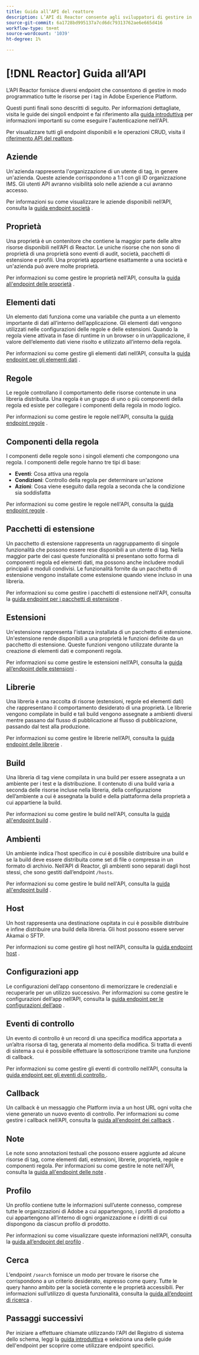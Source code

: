 ```yaml
---
title: Guida all’API del reattore
description: L’API di Reactor consente agli sviluppatori di gestire in modo programmatico tutte le risorse per i tag in Adobe Experience Platform. Segui questa guida per scoprire come eseguire operazioni chiave utilizzando l’API.
source-git-commit: 6a1728bd995137a7cd6dc79313762ae6e665d416
workflow-type: tm+mt
source-wordcount: '1039'
ht-degree: 1%

---
```


# [!DNL Reactor] Guida all’API

L’API Reactor fornisce diversi endpoint che consentono di gestire in modo programmatico tutte le risorse per i tag in Adobe Experience Platform.

Questi punti finali sono descritti di seguito. Per informazioni dettagliate, visita le guide dei singoli endpoint e fai riferimento alla [guida introduttiva](./getting-started.md) per informazioni importanti su come eseguire l&#39;autenticazione nell&#39;API.

Per visualizzare tutti gli endpoint disponibili e le operazioni CRUD, visita il [riferimento API del reattore](https://www.adobe.io/apis/experienceplatform/home/api-reference.html#!acpdr/swagger-specs/reactor.yaml).

## Aziende

Un&#39;azienda rappresenta l&#39;organizzazione di un utente di tag, in genere un&#39;azienda. Queste aziende corrispondono a 1:1 con gli ID organizzazione IMS. Gli utenti API avranno visibilità solo nelle aziende a cui avranno accesso.

Per informazioni su come visualizzare le aziende disponibili nell’API, consulta la [guida endpoint società](./endpoints/companies.md) .

## Proprietà

Una proprietà è un contenitore che contiene la maggior parte delle altre risorse disponibili nell’API di Reactor. Le uniche risorse che non sono di proprietà di una proprietà sono eventi di audit, società, pacchetti di estensione e profili. Una proprietà appartiene esattamente a una società e un&#39;azienda può avere molte proprietà.

Per informazioni su come gestire le proprietà nell&#39;API, consulta la [guida all&#39;endpoint delle proprietà](./endpoints/properties.md) .

## Elementi dati

Un elemento dati funziona come una variabile che punta a un elemento importante di dati all’interno dell’applicazione. Gli elementi dati vengono utilizzati nelle configurazioni delle regole e delle estensioni. Quando la regola viene attivata in fase di runtime in un browser o in un’applicazione, il valore dell’elemento dati viene risolto e utilizzato all’interno della regola.

Per informazioni su come gestire gli elementi dati nell’API, consulta la [guida endpoint per gli elementi dati](./endpoints/data-elements.md) .

## Regole

Le regole controllano il comportamento delle risorse contenute in una libreria distribuita. Una regola è un gruppo di uno o più componenti della regola ed esiste per collegare i componenti della regola in modo logico.

Per informazioni su come gestire le regole nell&#39;API, consulta la [guida endpoint regole](./endpoints/rules.md) .

## Componenti della regola

I componenti delle regole sono i singoli elementi che compongono una regola. I componenti delle regole hanno tre tipi di base:

* **Eventi**: Cosa attiva una regola
* **Condizioni**: Controllo della regola per determinare un&#39;azione
* **Azioni**: Cosa viene eseguito dalla regola a seconda che la condizione sia soddisfatta

Per informazioni su come gestire le regole nell&#39;API, consulta la [guida endpoint regole](./endpoints/rules.md) .

## Pacchetti di estensione

Un pacchetto di estensione rappresenta un raggruppamento di singole funzionalità che possono essere rese disponibili a un utente di tag. Nella maggior parte dei casi queste funzionalità si presentano sotto forma di componenti regola ed elementi dati, ma possono anche includere moduli principali e moduli condivisi. Le funzionalità fornite da un pacchetto di estensione vengono installate come estensione quando viene incluso in una libreria.

Per informazioni su come gestire i pacchetti di estensione nell&#39;API, consulta la [guida endpoint per i pacchetti di estensione](./endpoints/extension-packages.md) .

## Estensioni

Un&#39;estensione rappresenta l&#39;istanza installata di un pacchetto di estensione. Un&#39;estensione rende disponibili a una proprietà le funzioni definite da un pacchetto di estensione. Queste funzioni vengono utilizzate durante la creazione di elementi dati e componenti regola.

Per informazioni su come gestire le estensioni nell’API, consulta la [guida all’endpoint delle estensioni](./endpoints/extensions.md) .

## Librerie

Una libreria è una raccolta di risorse (estensioni, regole ed elementi dati) che rappresentano il comportamento desiderato di una proprietà. Le librerie vengono compilate in build e tali build vengono assegnate a ambienti diversi mentre passano dal flusso di pubblicazione al flusso di pubblicazione, passando dal test alla produzione.

Per informazioni su come gestire le librerie nell’API, consulta la [guida endpoint delle librerie](./endpoints/libraries.md) .

## Build

Una libreria di tag viene compilata in una build per essere assegnata a un ambiente per i test e la distribuzione. Il contenuto di una build varia a seconda delle risorse incluse nella libreria, della configurazione dell’ambiente a cui è assegnata la build e della piattaforma della proprietà a cui appartiene la build.

Per informazioni su come gestire le build nell&#39;API, consulta la [guida all&#39;endpoint build](./endpoints/builds.md) .

## Ambienti

Un ambiente indica l’host specifico in cui è possibile distribuire una build e se la build deve essere distribuita come set di file o compressa in un formato di archivio. Nell’API di Reactor, gli ambienti sono separati dagli host stessi, che sono gestiti dall’endpoint `/hosts`.

Per informazioni su come gestire le build nell&#39;API, consulta la [guida all&#39;endpoint build](./endpoints/builds.md) .

## Host

Un host rappresenta una destinazione ospitata in cui è possibile distribuire e infine distribuire una build della libreria. Gli host possono essere server Akamai o SFTP.

Per informazioni su come gestire gli host nell’API, consulta la [guida endpoint host](./endpoints/hosts.md) .

## Configurazioni app

Le configurazioni dell’app consentono di memorizzare le credenziali e recuperarle per un utilizzo successivo. Per informazioni su come gestire le configurazioni dell’app nell’API, consulta la [guida endpoint per le configurazioni dell’app](./endpoints/app-configurations.md) .

## Eventi di controllo

Un evento di controllo è un record di una specifica modifica apportata a un’altra risorsa di tag, generata al momento della modifica. Si tratta di eventi di sistema a cui è possibile effettuare la sottoscrizione tramite una funzione di callback.

Per informazioni su come gestire gli eventi di controllo nell’API, consulta la [guida endpoint per gli eventi di controllo ](./endpoints/audit-events.md) .

## Callback

Un callback è un messaggio che Platform invia a un host URL ogni volta che viene generato un nuovo evento di controllo. Per informazioni su come gestire i callback nell’API, consulta la [guida all’endpoint dei callback](./endpoints/callbacks.md) .

## Note

Le note sono annotazioni testuali che possono essere aggiunte ad alcune risorse di tag, come elementi dati, estensioni, librerie, proprietà, regole e componenti regola. Per informazioni su come gestire le note nell&#39;API, consulta la [guida all&#39;endpoint delle note](./endpoints/notes.md) .

## Profilo

Un profilo contiene tutte le informazioni sull’utente connesso, comprese tutte le organizzazioni di Adobe a cui appartengono, i profili di prodotto a cui appartengono all’interno di ogni organizzazione e i diritti di cui dispongono da ciascun profilo di prodotto.

Per informazioni su come visualizzare queste informazioni nell’API, consulta la [guida all’endpoint del profilo](./endpoints/profile.md) .

## Cerca

L’endpoint `/search` fornisce un modo per trovare le risorse che corrispondono a un criterio desiderato, espresso come query. Tutte le query hanno ambito per la società corrente e le proprietà accessibili. Per informazioni sull’utilizzo di questa funzionalità, consulta la [guida all’endpoint di ricerca](./endpoints/search.md) .

## Passaggi successivi

Per iniziare a effettuare chiamate utilizzando l&#39;API del Registro di sistema dello schema, leggi la [guida introduttiva](./getting-started.md) e seleziona una delle guide dell&#39;endpoint per scoprire come utilizzare endpoint specifici.
